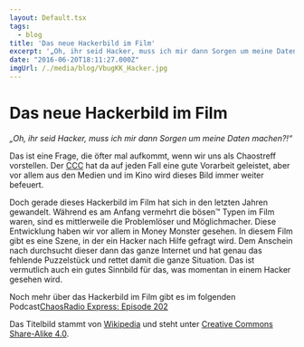 ```yaml
---
layout: Default.tsx
tags:
  - blog
title: 'Das neue Hackerbild im Film'
excerpt: '„Oh, ihr seid Hacker, muss ich mir dann Sorgen um meine Daten machen?!“ Das ist eine Frage, die öfter mal aufkommt, wenn wir uns als Chaostreff vorstellen. Der CCC hat […]'
date: "2016-06-20T18:11:27.000Z"
imgUrl: /./media/blog/VbugKK_Hacker.jpg
---
```


# Das neue Hackerbild im Film

<p><em>&#8222;Oh, ihr seid Hacker, muss ich mir dann Sorgen um meine Daten machen?!&#8220;</em></p>
<p>Das ist eine Frage, die öfter mal aufkommt, wenn wir uns als Chaostreff vorstellen. Der <a href="http://ccc.de/">CCC</a> hat da auf jeden Fall eine gute Vorarbeit geleistet, aber vor allem aus den Medien und im Kino wird dieses Bild immer weiter befeuert.</p>
<p>Doch gerade dieses Hackerbild im Film hat sich in den letzten Jahren gewandelt. Während es am Anfang vermehrt die bösen™ Typen im Film waren, sind es mittlerweile die Problemlöser und Möglichmacher. Diese Entwicklung haben wir vor allem in Money Monster gesehen. In diesem Film gibt es eine Szene, in der ein Hacker nach Hilfe gefragt wird. Dem Anschein nach durchsucht dieser dann das ganze Internet und hat genau das fehlende Puzzelstück und rettet damit die ganze Situation. Das ist vermutlich auch ein gutes Sinnbild für das, was momentan in einem Hacker gesehen wird.</p>
<p>Noch mehr über das Hackerbild im Film gibt es im folgenden Podcast<a href="http://cre.fm/podlove/file/460/s/download/c/select-show/cre202-hackerfilme.m4a">ChaosRadio Express: Episode 202</a></p>
<p>Das Titelbild stammt von <a href="https://commons.wikimedia.org/wiki/File:VbugKK_Hacker.jpg">Wikipedia</a> und steht unter <a href="https://creativecommons.org/licenses/by-sa/4.0/deed.en">Creative Commons Share-Alike 4.0</a>.</p>
